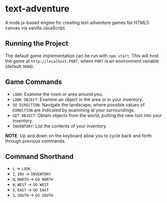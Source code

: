# text-adventure
A node.js-based engine for creating text adventure games for HTML5 canvas via vanilla JavaScript.

## Running the Project

The default game implementation can be run with `npm start`. This will host the game at `http://localhost:PORT`, where `PORT` is an environment variable (default `3000`).

## Game Commands

- `LOOK`: Examine the room or area around you.
- `LOOK OBJECT`: Examine an object in the area or in your inventory.
- `GO DIRECTION`: Navigate the landscape, where possible values of `DIRECTION` are indicated by examining at your surroundings.
-  `GET OBJECT`: Obtain objects from the world, putting the new loot into your inventory.
- `INVENTORY`: List the contents of your inventory.

**NOTE**: Up and down on the keyboard allow you to cycle back and forth through previous commands.

## Command Shorthand

- `L` -> `LOOK`
- `I`, `INV` -> `INVENTORY`
- `N`, `NORTH` -> `GO NORTH`
- `W`, `WEST` -> `GO WEST`
- `E`, `EAST` -> `GO EAST`
- `S`, `SOUTH` -> `GO SOUTH`